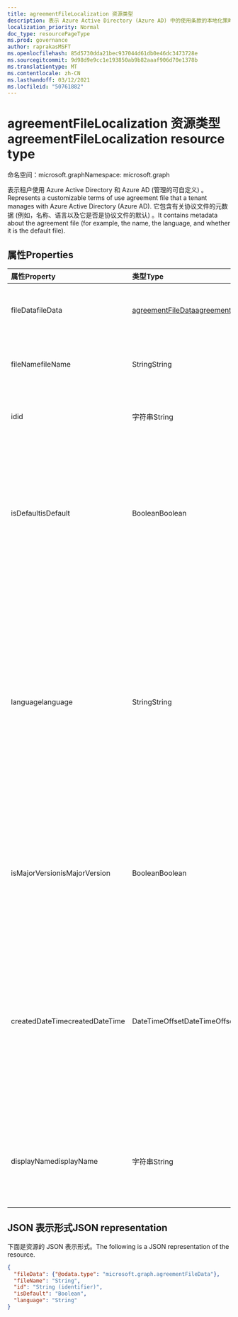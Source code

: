```yaml
---
title: agreementFileLocalization 资源类型
description: 表示 Azure Active Directory (Azure AD) 中的使用条款的本地化策略文件。
localization_priority: Normal
doc_type: resourcePageType
ms.prod: governance
author: raprakasMSFT
ms.openlocfilehash: 85d5730dda21bec937044d61db0e46dc3473728e
ms.sourcegitcommit: 9d98d9e9cc1e193850ab9b82aaaf906d70e1378b
ms.translationtype: MT
ms.contentlocale: zh-CN
ms.lasthandoff: 03/12/2021
ms.locfileid: "50761882"
---
```

# <a name="agreementfilelocalization-resource-type"></a><span data-ttu-id="2a6d2-103">agreementFileLocalization 资源类型</span><span class="sxs-lookup"><span data-stu-id="2a6d2-103">agreementFileLocalization resource type</span></span>

<span data-ttu-id="2a6d2-104">命名空间：microsoft.graph</span><span class="sxs-lookup"><span data-stu-id="2a6d2-104">Namespace: microsoft.graph</span></span>

<span data-ttu-id="2a6d2-105">表示租户使用 Azure Active Directory 和 Azure AD (管理的可自定义) 。</span><span class="sxs-lookup"><span data-stu-id="2a6d2-105">Represents a customizable terms of use agreement file that a tenant manages with Azure Active Directory (Azure AD).</span></span> <span data-ttu-id="2a6d2-106">它包含有关协议文件的元数据 (例如，名称、语言以及它是否是协议文件的默认) 。</span><span class="sxs-lookup"><span data-stu-id="2a6d2-106">It contains metadata about the agreement file (for example, the name, the language, and whether it is the default file).</span></span>

## <a name="properties"></a><span data-ttu-id="2a6d2-107">属性</span><span class="sxs-lookup"><span data-stu-id="2a6d2-107">Properties</span></span>
| <span data-ttu-id="2a6d2-108">属性</span><span class="sxs-lookup"><span data-stu-id="2a6d2-108">Property</span></span>     | <span data-ttu-id="2a6d2-109">类型</span><span class="sxs-lookup"><span data-stu-id="2a6d2-109">Type</span></span>        | <span data-ttu-id="2a6d2-110">说明</span><span class="sxs-lookup"><span data-stu-id="2a6d2-110">Description</span></span> |
|:-------------|:------------|:------------|
|<span data-ttu-id="2a6d2-111">fileData</span><span class="sxs-lookup"><span data-stu-id="2a6d2-111">fileData</span></span>|[<span data-ttu-id="2a6d2-112">agreementFileData</span><span class="sxs-lookup"><span data-stu-id="2a6d2-112">agreementFileData</span></span>](agreementfiledata.md)|<span data-ttu-id="2a6d2-113">表示 PDF 文档的使用条款的数据。</span><span class="sxs-lookup"><span data-stu-id="2a6d2-113">Data that represents the terms of use PDF document.</span></span> <span data-ttu-id="2a6d2-114">只读。</span><span class="sxs-lookup"><span data-stu-id="2a6d2-114">Read-only.</span></span>|
|<span data-ttu-id="2a6d2-115">fileName</span><span class="sxs-lookup"><span data-stu-id="2a6d2-115">fileName</span></span>|<span data-ttu-id="2a6d2-116">String</span><span class="sxs-lookup"><span data-stu-id="2a6d2-116">String</span></span>|<span data-ttu-id="2a6d2-117">协议文件的名称 (例如，TOU.pdf) 。</span><span class="sxs-lookup"><span data-stu-id="2a6d2-117">Name of the agreement file (for example, TOU.pdf).</span></span> <span data-ttu-id="2a6d2-118">只读。</span><span class="sxs-lookup"><span data-stu-id="2a6d2-118">Read-only.</span></span>|
|<span data-ttu-id="2a6d2-119">id</span><span class="sxs-lookup"><span data-stu-id="2a6d2-119">id</span></span>|<span data-ttu-id="2a6d2-120">字符串</span><span class="sxs-lookup"><span data-stu-id="2a6d2-120">String</span></span>|<span data-ttu-id="2a6d2-121">agreementFileLocalization 对象的标识符。</span><span class="sxs-lookup"><span data-stu-id="2a6d2-121">The identifier of the agreementFileLocalization object.</span></span> <span data-ttu-id="2a6d2-122">只读。</span><span class="sxs-lookup"><span data-stu-id="2a6d2-122">Read-only.</span></span>|
|<span data-ttu-id="2a6d2-123">isDefault</span><span class="sxs-lookup"><span data-stu-id="2a6d2-123">isDefault</span></span>|<span data-ttu-id="2a6d2-124">Boolean</span><span class="sxs-lookup"><span data-stu-id="2a6d2-124">Boolean</span></span>| <span data-ttu-id="2a6d2-125">如果没有任何语言与客户端首选项匹配，则指示这是默认协议文件。</span><span class="sxs-lookup"><span data-stu-id="2a6d2-125">If none of the languages matches the client preference, indicates that this is the default agreement file.</span></span> <span data-ttu-id="2a6d2-126">如果未将任何文件标记为默认文件，则第一个文件将被视为默认文件。</span><span class="sxs-lookup"><span data-stu-id="2a6d2-126">If none of the files are marked as default, the first one is treated as the default.</span></span> <span data-ttu-id="2a6d2-127">只读。</span><span class="sxs-lookup"><span data-stu-id="2a6d2-127">Read-only.</span></span>|
|<span data-ttu-id="2a6d2-128">language</span><span class="sxs-lookup"><span data-stu-id="2a6d2-128">language</span></span>|<span data-ttu-id="2a6d2-129">String</span><span class="sxs-lookup"><span data-stu-id="2a6d2-129">String</span></span>|<span data-ttu-id="2a6d2-130">协议文件的语言，格式为 languagecode2-country/regioncode2。</span><span class="sxs-lookup"><span data-stu-id="2a6d2-130">The language of the agreement file in the format languagecode2-country/regioncode2.</span></span> <span data-ttu-id="2a6d2-131">languagecode2 是从 ISO 639-1 派生的两个字母小写代码。</span><span class="sxs-lookup"><span data-stu-id="2a6d2-131">languagecode2 is a lowercase two-letter code derived from ISO 639-1.</span></span> <span data-ttu-id="2a6d2-132">country/regioncode2 派生自 ISO 3166，通常由两个小写字母或 BCP-47 语言标记 (例如 en-US) 。</span><span class="sxs-lookup"><span data-stu-id="2a6d2-132">country/regioncode2 is derived from ISO 3166 and usually consists of two uppercase letters, or a BCP-47 language tag (for example, en-US).</span></span> <span data-ttu-id="2a6d2-133">只读。</span><span class="sxs-lookup"><span data-stu-id="2a6d2-133">Read-only.</span></span>|
|<span data-ttu-id="2a6d2-134">isMajorVersion</span><span class="sxs-lookup"><span data-stu-id="2a6d2-134">isMajorVersion</span></span>|<span data-ttu-id="2a6d2-135">Boolean</span><span class="sxs-lookup"><span data-stu-id="2a6d2-135">Boolean</span></span>|<span data-ttu-id="2a6d2-136">指示协议文件是否是主要版本更新。</span><span class="sxs-lookup"><span data-stu-id="2a6d2-136">Indicates whether the agreement file is a major version update.</span></span> <span data-ttu-id="2a6d2-137">主要版本更新使协议在相应语言的接受无效。</span><span class="sxs-lookup"><span data-stu-id="2a6d2-137">Major version updates invalidate the agreement's acceptances on the corresponding language.</span></span> |
|<span data-ttu-id="2a6d2-138">createdDateTime</span><span class="sxs-lookup"><span data-stu-id="2a6d2-138">createdDateTime</span></span>|<span data-ttu-id="2a6d2-139">DateTimeOffset</span><span class="sxs-lookup"><span data-stu-id="2a6d2-139">DateTimeOffset</span></span>|<span data-ttu-id="2a6d2-140">表示文件创建时间的日期时间。</span><span class="sxs-lookup"><span data-stu-id="2a6d2-140">The date time representing when the file was created.</span></span> <span data-ttu-id="2a6d2-141">时间戳类型表示采用 ISO 8601 格式的日期和时间信息，始终采用 UTC 时区。</span><span class="sxs-lookup"><span data-stu-id="2a6d2-141">The Timestamp type represents date and time information using ISO 8601 format and is always in UTC time.</span></span> <span data-ttu-id="2a6d2-142">例如，2014 年 1 月 1 日午夜 (UTC) 如下所示：“2014-01-01T00:00:00Z”。</span><span class="sxs-lookup"><span data-stu-id="2a6d2-142">For example, midnight UTC on Jan 1, 2014 would look like this: '2014-01-01T00:00:00Z'.</span></span>|
|<span data-ttu-id="2a6d2-143">displayName</span><span class="sxs-lookup"><span data-stu-id="2a6d2-143">displayName</span></span>|<span data-ttu-id="2a6d2-144">字符串</span><span class="sxs-lookup"><span data-stu-id="2a6d2-144">String</span></span>|<span data-ttu-id="2a6d2-145">协议的显示名称文件的本地化版本。</span><span class="sxs-lookup"><span data-stu-id="2a6d2-145">Localized display name of the policy file of an agreement.</span></span> <span data-ttu-id="2a6d2-146">本地化显示名称向查看协议的最终用户显示。</span><span class="sxs-lookup"><span data-stu-id="2a6d2-146">The localized display name is shown to end users who view the agreement.</span></span>

## <a name="json-representation"></a><span data-ttu-id="2a6d2-147">JSON 表示形式</span><span class="sxs-lookup"><span data-stu-id="2a6d2-147">JSON representation</span></span>

<span data-ttu-id="2a6d2-148">下面是资源的 JSON 表示形式。</span><span class="sxs-lookup"><span data-stu-id="2a6d2-148">The following is a JSON representation of the resource.</span></span>

<!-- {
  "blockType": "resource",
  "optionalProperties": [

  ],
  "@odata.type": "microsoft.graph.agreementFileLocalization"
}-->

```json
{
  "fileData": {"@odata.type": "microsoft.graph.agreementFileData"},
  "fileName": "String",
  "id": "String (identifier)",
  "isDefault": "Boolean",
  "language": "String"
}
```

<!-- uuid: 8fcb5dbc-d5aa-4681-8e31-b001d5168d79
2015-10-25 14:57:30 UTC -->
<!--
{
  "type": "#page.annotation",
  "description": "agreementFileLocalization resource",
  "keywords": "",
  "section": "documentation",
  "tocPath": "",
  "suppressions": []
}
-->
